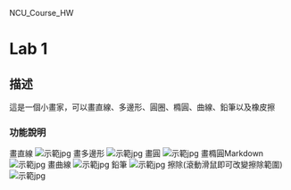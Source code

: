 NCU_Course_HW

# Lab 1

## 描述
這是一個小畫家，可以畫直線、多邊形、圓圈、橢圓、曲線、鉛筆以及橡皮擦

### 功能說明
畫直線
![示範jpg](./image/line.jpg)
畫多邊形
![示範jpg](./image/poly.jpg)
畫圓
![示範jpg](./image/circle.jpg)
畫橢圓Markdown
![示範jpg](./image/circle1.jpg)
畫曲線
![示範jpg](./image/curve.jpg)
鉛筆
![示範jpg](./image/heart.jpg)
擦除(滾動滑鼠即可改變擦除範圍)
![示範jpg](./image/ohno.jpg)



